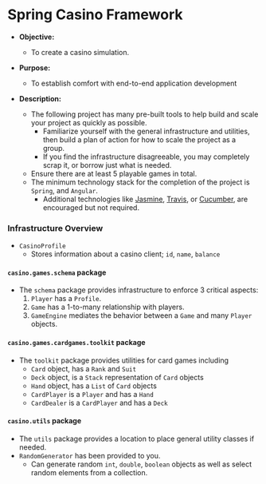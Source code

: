# Spring Casino Framework
* **Objective:**
    * To create a casino simulation.

* **Purpose:**
    * To establish comfort with end-to-end application development

* **Description:**
    * The following project has many pre-built tools to help build and scale your project as quickly as possible.
        * Familiarize yourself with the general infrastructure and utilities, then build a plan of action for how to scale the project as a group.
        * If you find the infrastructure disagreeable, you may completely scrap it, or borrow just what is needed.
    * Ensure there are at least 5 playable games in total.
    * The minimum technology stack for the completion of the project is `Spring`, and `Angular`.
        * Additional technologies like [Jasmine](https://en.wikipedia.org/wiki/Jasmine_(JavaScript_testing_framework)), [Travis](travis-ci.org/), or [Cucumber](https://cucumber.io/), are encouraged but not required.


### Infrastructure Overview

* `CasinoProfile`
    * Stores information about a casino client; `id`, `name`, `balance`

#### `casino.games.schema` package
* The `schema` package provides infrastructure to enforce 3 critical aspects:
    1. `Player` has a `Profile`.
    2. `Game` has a 1-to-many relationship with players.
    3. `GameEngine` mediates the behavior between a `Game` and many `Player` objects.
    
#### `casino.games.cardgames.toolkit` package
* The `toolkit` package provides utilities for card games including
    * `Card` object, has a `Rank` and `Suit`
    * `Deck` object, is a `Stack` representation of `Card` objects
    * `Hand` object, has a `List` of `Card` objects
    * `CardPlayer` is a `Player` and has a `Hand`
    * `CardDealer` is a `CardPlayer` and has a `Deck`
    
#### `casino.utils` package
* The `utils` package provides a location to place general utility classes if needed.
* `RandomGenerator` has been provided to you.
    * Can generate random `int`, `double`, `boolean` objects as well as select random elements from a collection. 